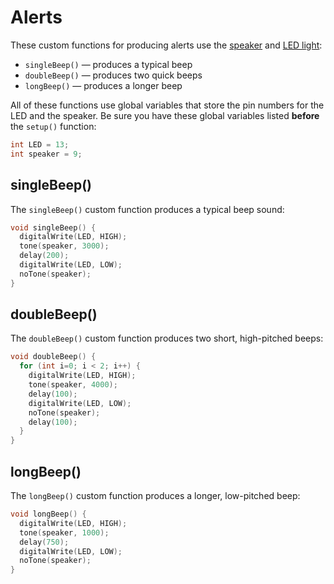 # Alerts

These custom functions for producing alerts use the [speaker](../physical-outputs/speaker-buzzer.md) and [LED light](../physical-outputs/led-light.md):

* `singleBeep()` — produces a typical beep
* `doubleBeep()` — produces two quick beeps
* `longBeep()` — produces a longer beep

All of these functions use global variables that store the pin numbers for the LED and the speaker. Be sure you have these global variables listed **before** the `setup()` function:

```cpp
int LED = 13;
int speaker = 9;
```

## singleBeep\(\)

The `singleBeep()` custom function produces a typical beep sound:

```cpp
void singleBeep() {
  digitalWrite(LED, HIGH);
  tone(speaker, 3000);
  delay(200);
  digitalWrite(LED, LOW);
  noTone(speaker);  
}
```

## doubleBeep\(\)

The `doubleBeep()` custom function produces two short, high-pitched beeps:

```cpp
void doubleBeep() {
  for (int i=0; i < 2; i++) {
    digitalWrite(LED, HIGH);
    tone(speaker, 4000);
    delay(100);
    digitalWrite(LED, LOW);
    noTone(speaker); 
    delay(100);    
  }
}
```

## longBeep\(\)

The `longBeep()` custom function produces a longer, low-pitched beep:

```cpp
void longBeep() {
  digitalWrite(LED, HIGH);
  tone(speaker, 1000);
  delay(750);
  digitalWrite(LED, LOW);
  noTone(speaker);
}
```

